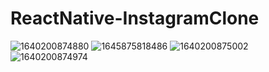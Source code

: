 # ReactNative-InstagramClone

![1640200874880](https://user-images.githubusercontent.com/74016134/228826764-49f8d44b-1edb-4483-a770-d6c58b9e2cb0.jpg)
![1645875818486](https://user-images.githubusercontent.com/74016134/228826777-18cc1ca4-d554-4620-8291-16ad23d4c0f8.jpg)
![1640200875002](https://user-images.githubusercontent.com/74016134/228826781-ca7ec595-ac58-4bf3-ac7e-e3f3ecfddc14.jpg)
![1640200874974](https://user-images.githubusercontent.com/74016134/228826791-e939210c-9d20-456a-9420-4eb105372dac.jpg)
